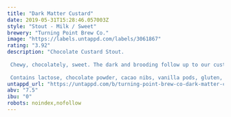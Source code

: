 ```yaml
---
title: "Dark Matter Custard"
date: 2019-05-31T15:28:46.057003Z
style: "Stout - Milk / Sweet"
brewery: "Turning Point Brew Co."
image: "https://labels.untappd.com/labels/3061867"
rating: "3.92"
description: "Chocolate Custard Stout.   Chewy, chocolately, sweet. The dark and brooding follow up to our custard madness of 2018.   Contains lactose, chocolate powder, cacao nibs, vanilla pods, gluten, barley, hops, yeast"
untappd_url: "https://untappd.com/b/turning-point-brew-co-dark-matter-custard/3061867"
abv: "7.5"
ibu: "0"
robots: noindex,nofollow
---
```

